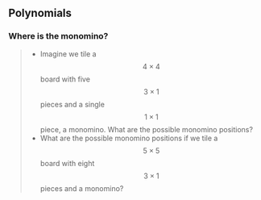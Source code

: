 ## Polynomials

### Where is the monomino?
    
> * Imagine we tile a $$4 \times 4$$ board with five $$3 \times 1$$ pieces and a single $$1 \times 1$$ piece, a monomino. What are the possible monomino positions?
> * What are the possible monomino positions if we tile a $$5 \times 5$$ board with eight $$3 \times 1$$ pieces and a monomino?

